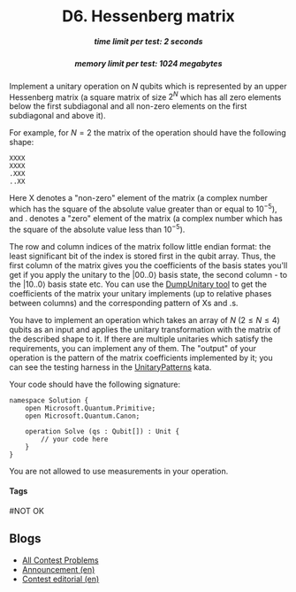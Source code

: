 <h1 style='text-align: center;'> D6. Hessenberg matrix</h1>

<h5 style='text-align: center;'>time limit per test: 2 seconds</h5>
<h5 style='text-align: center;'>memory limit per test: 1024 megabytes</h5>

Implement a unitary operation on $N$ qubits which is represented by an upper Hessenberg matrix (a square matrix of size $2^N$ which has all zero elements below the first subdiagonal and all non-zero elements on the first subdiagonal and above it).

For example, for $N = 2$ the matrix of the operation should have the following shape:


```text
XXXX  
XXXX  
.XXX  
..XX
```
Here X denotes a "non-zero" element of the matrix (a complex number which has the square of the absolute value greater than or equal to $10^{-5}$), and . denotes a "zero" element of the matrix (a complex number which has the square of the absolute value less than $10^{-5}$).

The row and column indices of the matrix follow little endian format: the least significant bit of the index is stored first in the qubit array. Thus, the first column of the matrix gives you the coefficients of the basis states you'll get if you apply the unitary to the $|00..0\rangle$ basis state, the second column - to the $|10..0\rangle$ basis state etc. You can use the [DumpUnitary tool](https://github.com/Microsoft/QuantumKatas/tree/master/utilities/DumpUnitary) to get the coefficients of the matrix your unitary implements (up to relative phases between columns) and the corresponding pattern of Xs and .s.

You have to implement an operation which takes an array of $N$ ($2 \le N \le 4$) qubits as an input and applies the unitary transformation with the matrix of the described shape to it. If there are multiple unitaries which satisfy the requirements, you can implement any of them. The "output" of your operation is the pattern of the matrix coefficients implemented by it; you can see the testing harness in the [UnitaryPatterns](https://github.com/Microsoft/QuantumKatas/tree/master/UnitaryPatterns) kata.

Your code should have the following signature:


```text
namespace Solution {  
    open Microsoft.Quantum.Primitive;  
    open Microsoft.Quantum.Canon;  
  
    operation Solve (qs : Qubit[]) : Unit {  
        // your code here  
    }  
}
```
You are not allowed to use measurements in your operation.



#### Tags 

#NOT OK 

## Blogs
- [All Contest Problems](../Microsoft_Q_Coding_Contest_-_Winter_2019.md)
- [Announcement (en)](../blogs/Announcement_(en).md)
- [Contest editorial (en)](../blogs/Contest_editorial_(en).md)
